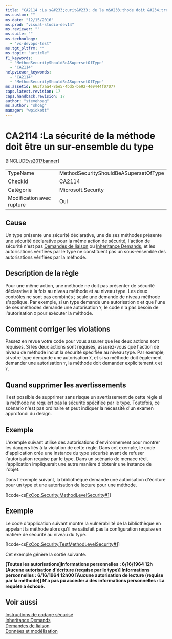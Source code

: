 ```yaml
---
title: "CA2114 :La s&#233;curit&#233; de la m&#233;thode doit &#234;tre un sur-ensemble du type | Microsoft Docs"
ms.custom: ""
ms.date: "12/15/2016"
ms.prod: "visual-studio-dev14"
ms.reviewer: ""
ms.suite: ""
ms.technology: 
  - "vs-devops-test"
ms.tgt_pltfrm: ""
ms.topic: "article"
f1_keywords: 
  - "MethodSecurityShouldBeASupersetOfType"
  - "CA2114"
helpviewer_keywords: 
  - "CA2114"
  - "MethodSecurityShouldBeASupersetOfType"
ms.assetid: 663f7aa4-8be5-4bd5-be92-4e9444f07077
caps.latest.revision: 17
caps.handback.revision: 17
author: "stevehoag"
ms.author: "shoag"
manager: "wpickett"
---
```

# CA2114 :La s&#233;curit&#233; de la m&#233;thode doit &#234;tre un sur-ensemble du type
[!INCLUDE[vs2017banner](../code-quality/includes/vs2017banner.md)]

|||  
|-|-|  
|TypeName|MethodSecurityShouldBeASupersetOfType|  
|CheckId|CA2114|  
|Catégorie|Microsoft.Security|  
|Modification avec rupture|Oui|  
  
## Cause  
 Un type présente une sécurité déclarative, une de ses méthodes présente une sécurité déclarative pour la même action de sécurité, l'action de sécurité n'est pas [Demandes de liaison](../Topic/Link%20Demands.md) ou [Inheritance Demands](http://msdn.microsoft.com/fr-fr/28b9adbb-8f08-4f10-b856-dbf59eb932d9), et les autorisations vérifiées par le type ne constituent pas un sous\-ensemble des autorisations vérifiées par la méthode.  
  
## Description de la règle  
 Pour une même action, une méthode ne doit pas présenter de sécurité déclarative à la fois au niveau méthode et au niveau type.  Les deux contrôles ne sont pas combinés ; seule une demande de niveau méthode s'applique.  Par exemple, si un type demande une autorisation `X` et que l'une de ses méthodes demande une autorisation `Y`, le code n'a pas besoin de l'autorisation `X` pour exécuter la méthode.  
  
## Comment corriger les violations  
 Passez en revue votre code pour vous assurer que les deux actions sont requises.  Si les deux actions sont requises, assurez\-vous que l'action de niveau de méthode inclut la sécurité spécifiée au niveau type.  Par exemple, si votre type demande une autorisation `X`, et si sa méthode doit également demander une autorisation `Y`, la méthode doit demander explicitement `X` et `Y`.  
  
## Quand supprimer les avertissements  
 Il est possible de supprimer sans risque un avertissement de cette règle si la méthode ne requiert pas la sécurité spécifiée par le type.  Toutefois, ce scénario n'est pas ordinaire et peut indiquer la nécessité d'un examen approfondi du design.  
  
## Exemple  
 L'exemple suivant utilise des autorisations d'environnement pour montrer les dangers liés à la violation de cette règle.  Dans cet exemple, le code d'application crée une instance du type sécurisé avant de refuser l'autorisation requise par le type.  Dans un scénario de menace réel, l'application impliquerait une autre manière d'obtenir une instance de l'objet.  
  
 Dans l'exemple suivant, la bibliothèque demande une autorisation d'écriture pour un type et une autorisation de lecture pour une méthode.  
  
 [!code-cs[FxCop.Security.MethodLevelSecurity#1](../code-quality/codesnippet/CSharp/ca2114-method-security-should-be-a-superset-of-type_1.cs)]  
  
## Exemple  
 Le code d'application suivant montre la vulnérabilité de la bibliothèque en appelant la méthode alors qu'il ne satisfait pas la configuration requise en matière de sécurité au niveau du type.  
  
 [!code-cs[FxCop.Security.TestMethodLevelSecurity#1](../code-quality/codesnippet/CSharp/ca2114-method-security-should-be-a-superset-of-type_2.cs)]  
  
 Cet exemple génère la sortie suivante.  
  
  **\[Toutes les autorisations\]Informations personnelles : 6\/16\/1964 12h \[Aucune autorisation d'écriture \(requise par le type\)\] Informations personnelles : 6\/16\/1964 12h00 \[Aucune autorisation de lecture \(requise par la méthode\)\] N'a pas pu accéder à des informations personnelles : La requête a échoué.**   
## Voir aussi  
 [Instructions de codage sécurisé](../Topic/Secure%20Coding%20Guidelines.md)   
 [Inheritance Demands](http://msdn.microsoft.com/fr-fr/28b9adbb-8f08-4f10-b856-dbf59eb932d9)   
 [Demandes de liaison](../Topic/Link%20Demands.md)   
 [Données et modélisation](../Topic/Data%20and%20Modeling%20in%20the%20.NET%20Framework.md)